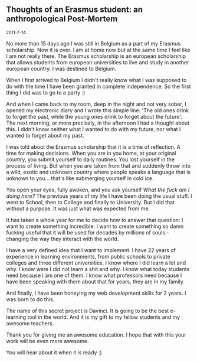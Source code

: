 <div id='post-intro'>
  <h2>Thoughts of an Erasmus student: an anthropological Post-Mortem</h2>

  <small>2011-7-14</small>
</div>

No more than 15 days ago I was still in Belgium as a part of my Erasmus scholarship. Now it is over. I am at home now but at the same time I feel like I am not really there. The Erasmus scholarship is an european scholarship that allows students from european universities to live and study in another european country. I was destined to Belgium.

When I first arrived to Belgium I didn't really know what I was supposed to do with the time I have been granted in complete independence. So the first thing I did was to go to a party :) 

And when I came back to my room, deep in the night and not very sober, I opened my electronic diary and I wrote this simple line: 'The old ones drink to forget the past, while the young ones drink to forget about the future'. The next morning, or more precisely, in the afternoon I had a thought about this. I didn't know neither what I wanted to do with my future, nor what I wanted to forget about my past.

I was told about the Erasmus scholarship that it is a time of reflection. A time for making decisions. When you are in you home, at your original country, you submit yourself to daily routines. You lost yourself in the process of living. But when you are taken from that and suddenly throw into a wild, exotic and unknown country where people speaks a language that is unknown to you... that's like submerging yourself in cold ice.

You open your eyes, fully awoken, and you ask yourself _What the fuck am I doing here?_ The previous years of my life I have been doing the usual stuff. I went to School, then to College and finally to University. But I did that without a purpose. It was just what was expected from me.

It has taken a whole year for me to decide how to answer that question: I want to create something incredible. I want to create something so damn fucking useful that it will be used for decades by millions of souls - changing the way they interact with the world.

I have a very defined idea that I want to implement. I have 22 years of experience in learning environments, from public schools to private colleges and three different universities. I know where I did learn a lot and why. I know were I did not learn a shit and why. I know what today students need because I am one of them. I know what professors need because I have been speaking with them about that for years, they are in my family.

And finally, I have been honeying my web development skills for 2 years. I was born to do this.

The name of this secret project is Davinci. It is going to be the best e-learning tool in the world. And it is my gift to my fellow students and my awesome teachers.

Thank you for giving me an awesome education. I hope that with this your work will be even more awesome.

You will hear about it when it is ready :)